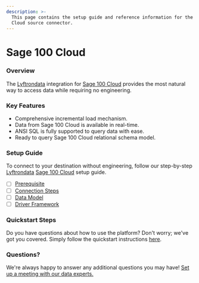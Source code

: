 ```yaml
---
description: >-
  This page contains the setup guide and reference information for the Sage 100
  Cloud source connector.
---
```


# Sage 100 Cloud

### Overview

The [Lyftrondata](https://www.lyftrondata.com/) integration for [Sage 100 Cloud](None/) provides the most natural way to access data while requiring no engineering.

### Key Features

* Comprehensive incremental load mechanism.
* Data from Sage 100 Cloud is available in real-time.
* ANSI SQL is fully supported to query data with ease.
* Ready to query Sage 100 Cloud relational schema model.

### Setup Guide

To connect to your destination without engineering, follow our step-by-step [Lyftrondata](https://www.lyftrondata.com/) [Sage 100 Cloud](None/) setup guide.

* [ ] [Prerequisite](prerequisite.md)
* [ ] [Connection Steps](connection-steps.md)
* [ ] [Data Model](data-model/erd.md)
* [ ] [Driver Framework](driver-framework/)

### Quickstart Steps

Do you have questions about how to use the platform? Don't worry; we've got you covered. Simply follow the quickstart instructions [here](../../).

### Questions? <a href="#questions" id="questions"></a>

We're always happy to answer any additional questions you may have! [Set up a meeting with our data experts.](https://www.lyftrondata.com/book-a-meeting/)
